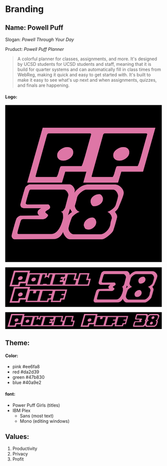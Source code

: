 # Branding

## Name: Powell Puff

Slogan: _Powell Through Your Day_

Pruduct: _Powell Puff Planner_

> A colorful planner for classes, assignments, and more. It's
> designed by UCSD students for UCSD students and staff, meaning
> that it is build for quarter systems and can automatically
> fill in class times from WebReg, making it quick and easy to
> get started with. It's built to make it easy to see what's up
> next and when assignments, quizzes, and finals are happening.

#### Logo:

![square logo](./logo-square.png)

![header logo](./logo-header.png)

![banner logo](./logo-banner.png)

## Theme:
#### Color:
- pink #ee6fa8
- red #da2d39
- green #47b830
- blue #40a9e2

#### font:
- Power Puff Girls (titles)
- IBM Plex
  - Sans (most text)
  - Mono (editing windows)

## Values:
1. Productivity
2. Privacy
3. Profit
